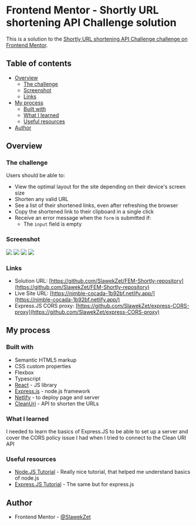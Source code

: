 # Frontend Mentor - Shortly URL shortening API Challenge solution

This is a solution to the [Shortly URL shortening API Challenge challenge on Frontend Mentor](https://www.frontendmentor.io/challenges/url-shortening-api-landing-page-2ce3ob-G).

## Table of contents

- [Overview](#overview)
  - [The challenge](#the-challenge)
  - [Screenshot](#screenshot)
  - [Links](#links)
- [My process](#my-process)
  - [Built with](#built-with)
  - [What I learned](#what-i-learned)
  - [Useful resources](#useful-resources)
- [Author](#author)

## Overview

### The challenge

Users should be able to:

- View the optimal layout for the site depending on their device's screen size
- Shorten any valid URL
- See a list of their shortened links, even after refreshing the browser
- Copy the shortened link to their clipboard in a single click
- Receive an error message when the `form` is submitted if:
  - The `input` field is empty

### Screenshot

![](./readme-screenshots/desktop-1.png)
![](./readme-screenshots/desktop-2.png)
![](./readme-screenshots/mobile-1.png)
![](./readme-screenshots/mobile-2.png)

### Links

- Solution URL: [https://github.com/SlawekZet/FEM-Shortly-repository](https://github.com/SlawekZet/FEM-Shortly-repository)
- Live Site URL: [https://nimble-cocada-1b92bf.netlify.app/](https://nimble-cocada-1b92bf.netlify.app/)
- Express.JS CORS proxy: [https://github.com/SlawekZet/express-CORS-proxy](https://github.com/SlawekZet/express-CORS-proxy)

## My process

### Built with

- Semantic HTML5 markup
- CSS custom properties
- Flexbox
- Typescript
- [React](https://reactjs.org/) - JS library
- [Express.js](https://expressjs.com/) - node.js framework
- [Netlify](https://www.netlify.com/) - to deploy page and server
- [CleanUri](https://cleanuri.com/) - API to shorten the URLs

### What I learned

I needed to learn the basics of Express.JS to be able to set up a server and cover the CORS policy issue I had when I tried to connect to the Clean URI API

### Useful resources

- [Node.JS Tutorial](https://youtu.be/fBNz5xF-Kx4) - Really nice tutorial, that helped me understand basics of node.js
- [Express.JS Tutorial](https://youtu.be/L72fhGm1tfE) - The same but for express.js

## Author

- Frontend Mentor - [@SlawekZet](https://www.frontendmentor.io/profile/SlawekZet)
